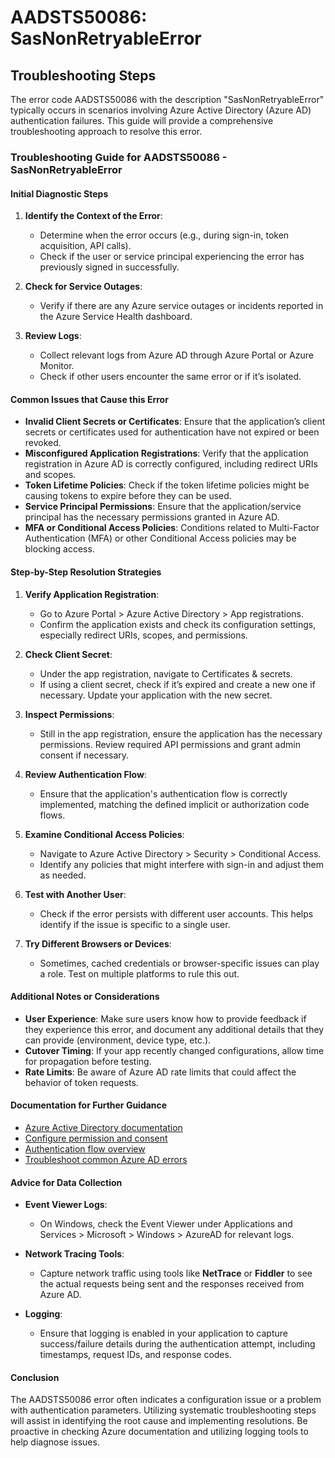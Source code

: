# AADSTS50086: SasNonRetryableError


## Troubleshooting Steps
The error code AADSTS50086 with the description "SasNonRetryableError" typically occurs in scenarios involving Azure Active Directory (Azure AD) authentication failures. This guide will provide a comprehensive troubleshooting approach to resolve this error.

### Troubleshooting Guide for AADSTS50086 - SasNonRetryableError

#### Initial Diagnostic Steps
1. **Identify the Context of the Error**:
   - Determine when the error occurs (e.g., during sign-in, token acquisition, API calls).
   - Check if the user or service principal experiencing the error has previously signed in successfully.

2. **Check for Service Outages**:
   - Verify if there are any Azure service outages or incidents reported in the Azure Service Health dashboard.

3. **Review Logs**:
   - Collect relevant logs from Azure AD through Azure Portal or Azure Monitor.
   - Check if other users encounter the same error or if it’s isolated.

#### Common Issues that Cause this Error
- **Invalid Client Secrets or Certificates**: Ensure that the application’s client secrets or certificates used for authentication have not expired or been revoked.
- **Misconfigured Application Registrations**: Verify that the application registration in Azure AD is correctly configured, including redirect URIs and scopes.
- **Token Lifetime Policies**: Check if the token lifetime policies might be causing tokens to expire before they can be used.
- **Service Principal Permissions**: Ensure that the application/service principal has the necessary permissions granted in Azure AD.
- **MFA or Conditional Access Policies**: Conditions related to Multi-Factor Authentication (MFA) or other Conditional Access policies may be blocking access.

#### Step-by-Step Resolution Strategies
1. **Verify Application Registration**:
   - Go to Azure Portal > Azure Active Directory > App registrations.
   - Confirm the application exists and check its configuration settings, especially redirect URIs, scopes, and permissions.

2. **Check Client Secret**:
   - Under the app registration, navigate to Certificates & secrets.
   - If using a client secret, check if it’s expired and create a new one if necessary. Update your application with the new secret.

3. **Inspect Permissions**:
   - Still in the app registration, ensure the application has the necessary permissions. Review required API permissions and grant admin consent if necessary.

4. **Review Authentication Flow**:
   - Ensure that the application's authentication flow is correctly implemented, matching the defined implicit or authorization code flows.

5. **Examine Conditional Access Policies**:
   - Navigate to Azure Active Directory > Security > Conditional Access.
   - Identify any policies that might interfere with sign-in and adjust them as needed.

6. **Test with Another User**:
   - Check if the error persists with different user accounts. This helps identify if the issue is specific to a single user.

7. **Try Different Browsers or Devices**:
   - Sometimes, cached credentials or browser-specific issues can play a role. Test on multiple platforms to rule this out.

#### Additional Notes or Considerations
- **User Experience**: Make sure users know how to provide feedback if they experience this error, and document any additional details that they can provide (environment, device type, etc.).
- **Cutover Timing**: If your app recently changed configurations, allow time for propagation before testing.
- **Rate Limits**: Be aware of Azure AD rate limits that could affect the behavior of token requests.

#### Documentation for Further Guidance
- [Azure Active Directory documentation](https://docs.microsoft.com/en-us/azure/active-directory/)
- [Configure permission and consent](https://docs.microsoft.com/en-us/azure/active-directory/develop/v2-permissions-and-consent)
- [Authentication flow overview](https://docs.microsoft.com/en-us/azure/active-directory/develop/v2-overview)
- [Troubleshoot common Azure AD errors](https://docs.microsoft.com/en-us/azure/active-directory/develop/troubleshoot-authentication-azure-ad)

#### Advice for Data Collection
- **Event Viewer Logs**:
  - On Windows, check the Event Viewer under Applications and Services > Microsoft > Windows > AzureAD for relevant logs.
  
- **Network Tracing Tools**:
  - Capture network traffic using tools like **NetTrace** or **Fiddler** to see the actual requests being sent and the responses received from Azure AD.
  
- **Logging**:
  - Ensure that logging is enabled in your application to capture success/failure details during the authentication attempt, including timestamps, request IDs, and response codes.

#### Conclusion
The AADSTS50086 error often indicates a configuration issue or a problem with authentication parameters. Utilizing systematic troubleshooting steps will assist in identifying the root cause and implementing resolutions. Be proactive in checking Azure documentation and utilizing logging tools to help diagnose issues.